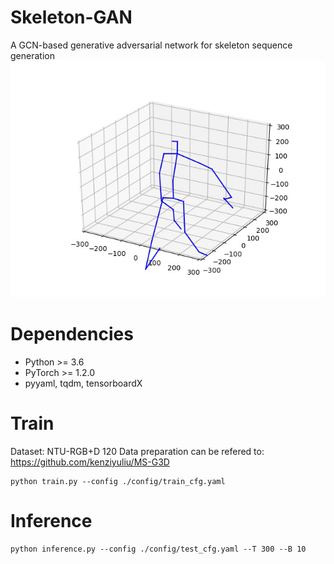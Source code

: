 # Skeleton-GAN
A GCN-based generative adversarial network for skeleton sequence generation
![image](https://github.com/Kebii/Skeleton-GAN/blob/master/vis/hello.gif)

# Dependencies
- Python >= 3.6
- PyTorch >= 1.2.0
- pyyaml, tqdm, tensorboardX

# Train
Dataset: NTU-RGB+D 120
Data preparation can be refered to: https://github.com/kenziyuliu/MS-G3D
```
python train.py --config ./config/train_cfg.yaml
```
# Inference
```
python inference.py --config ./config/test_cfg.yaml --T 300 --B 10
```
